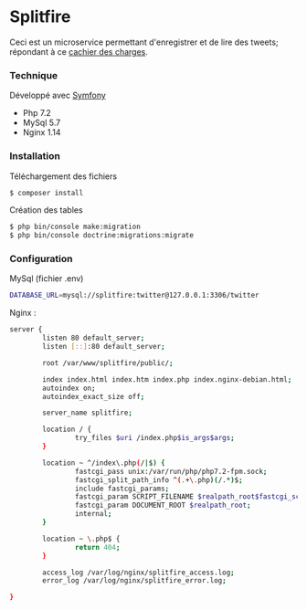 # Splitfire

Ceci est un microservice permettant d'enregistrer et de lire des tweets; répondant à ce [cachier des charges](https://gist.github.com/splitfire-cs/a02342cc4f6f3192154bde7db7c26e2e).



### Technique

Développé avec [Symfony](https://symfony.com/)
  - Php 7.2
  - MySql 5.7
  - Nginx 1.14

### Installation


Téléchargement des fichiers

```sh
$ composer install
```

Création des tables

```sh
$ php bin/console make:migration
$ php bin/console doctrine:migrations:migrate
```

### Configuration

MySql (fichier .env)

```sh
DATABASE_URL=mysql://splitfire:twitter@127.0.0.1:3306/twitter
```


Nginx : 

```sh
server {
        listen 80 default_server;
        listen [::]:80 default_server;

        root /var/www/splitfire/public/;

        index index.html index.htm index.php index.nginx-debian.html;
        autoindex on;
        autoindex_exact_size off;

        server_name splitfire;

        location / {
                try_files $uri /index.php$is_args$args;
        }

        location ~ ^/index\.php(/|$) {
                fastcgi_pass unix:/var/run/php/php7.2-fpm.sock;
                fastcgi_split_path_info ^(.+\.php)(/.*)$;
                include fastcgi_params;
                fastcgi_param SCRIPT_FILENAME $realpath_root$fastcgi_script_name;
                fastcgi_param DOCUMENT_ROOT $realpath_root;
                internal;
        }

        location ~ \.php$ {
                return 404;
        }

        access_log /var/log/nginx/splitfire_access.log;
        error_log /var/log/nginx/splitfire_error.log;

}
```
